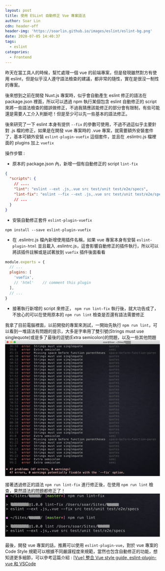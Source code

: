 ```yaml
---
layout: post
title: 使用 ESLint 自動修正 Vue 專案語法
author: Soar Lin
cdn: header-off
header-img: 'https://soarlin.github.io/images/eslint/eslint-bg.png'
date: 2020-07-05 14:40:37
tags:
  - eslint
categories:
  - Frontend
---
```


昨天在當工具人的時候，幫忙處理一個 vue 的前端專案，但是發現雖然對方有使用 eslint，但是似乎沒人遵守語法檢查的建議，都非常的隨性，實在是很沒一制性的專案。

後來想到之前在開發 Nuxt.js 專案時，似乎會自動產生 eslint 修正的語法在 package.json 裡面，所以可以透過 npm 執行某個包含 eslint 自動修正的 script 來將一些語法檢查的錯誤做修正，不過我猜應該能修正的部分會有限制，有些可能還是需要人工介入判斷吧！但是至少可以先一些基本的語法修正。

<!-- more -->

後來研究了一下 eslint 本身有提供 `--fix` 的參數可使用，不過不過這似乎主要針對 .js 檔的修正，如果是在開發 vue 專案時的 .vue 專案，就需要額外安裝套件了，基本可額外安裝 `eslint-plugin-vuefix` 這個套件，並且在 .eslintrc.js 檔裡面的 plugins 加上 `vuefix`

操作步驟 :

- 原本的 package.json 內，新增一個有自動修正的 script `lint-fix`

```json
{
  "scripts": {
    // ....
    "lint": "eslint --ext .js,.vue src test/unit test/e2e/specs",
    "lint-fix": "eslint --fix --ext .js,.vue src test/unit test/e2e/specs",
    // ...
  }
}
```

- 安裝自動修正套件 `eslint-plugin-vuefix`

```
npm install --save eslint-plugin-vuefix
```

- 在 .eslintrc.js 檔內新增使用插件名稱，如果 vue 專案本身有安裝 `eslint-plugin-html` 並且載入 .eslintrc.js，這會影響自動修正的插件執行，所以可以將該插件註解或是試著放到 `vuefix` 插件後面看看

```javascript
module.exports = {
  // ...
  plugins: [
    'vuefix',
    // 'html'    // comment this plugin
  ],
  // ...
}
```

- 接著執行新增的 script 來修正， `npm run lint-fix` 執行後，就大功告成了，不放心的可以在使用原本的 `npm run lint` 檢查是否還有語法需要修正

我拿了目前電腦裡面，以前開發的專案來測試，一開始先執行 `npm run lint`，可以看到一堆語法有問題的提示，大多是字串用了雙引號(Strings must use singlequote)或是多了最後的逗號(Extra semicolon)的問題，以及一些其他問題
![eslint-check](/images/eslint/eslint-01.png)

接著透過修正的語法 `npm run lint-fix` 進行修正後，在使用 `npm run lint` 檢查，果然語法的問題都修正了！
![eslint-autofix](/images/eslint/eslint-02.png)

最後，開發 vue 專案的話，推薦可以使用 `eslint-plugin-vue`，對於 vue 專案的 Code Style 規範可以根據不同嚴謹程度來規範，當然也包含自動修正的功能，想知道更多細節，可以參考這篇介紹 : [[Vue] 整合 Vue style guide, eslint-plugin-vue 和 VSCode](https://pjchender.blogspot.com/2019/07/vue-vue-style-guide-eslint-plugin-vue.html)
